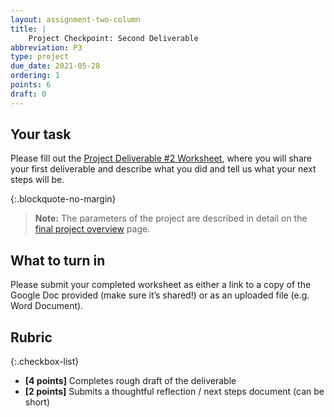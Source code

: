 ```yaml
---
layout: assignment-two-column
title: |
    Project Checkpoint: Second Deliverable
abbreviation: P3
type: project
due_date: 2021-05-28
ordering: 1 
points: 6
draft: 0
---
```


## Your task
Please fill out the <a href="https://docs.google.com/document/d/1gk5xQ72D8Z9Worv_SVxV4DnKoyvMEPp_1pi_n71HRP0/edit?usp=sharing" target="_blank">Project Deliverable #2 Worksheet</a>, where you will share your first deliverable and describe what you did and tell us what your next steps will be.

{:.blockquote-no-margin}
> **Note:** The parameters of the project are described in detail on the [final project overview](../project-description) page.

## What to turn in
Please submit your completed worksheet as either a link to a copy of the Google Doc provided (make sure it’s shared!) or as an uploaded file (e.g. Word Document).

## Rubric

{:.checkbox-list}
* **[4 points]** Completes rough draft of the deliverable
* **[2 points]** Submits a thoughtful reflection / next steps document (can be short)